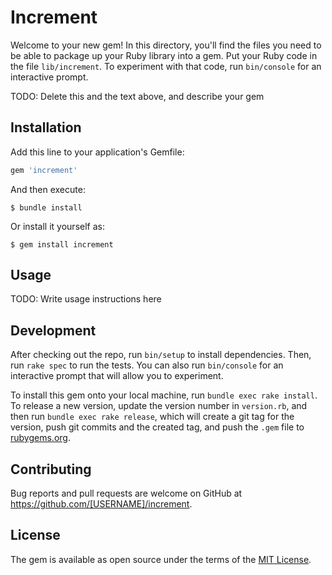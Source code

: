 # Increment

Welcome to your new gem! In this directory, you'll find the files you need to be able to package up your Ruby library into a gem. Put your Ruby code in the file `lib/increment`. To experiment with that code, run `bin/console` for an interactive prompt.

TODO: Delete this and the text above, and describe your gem

## Installation

Add this line to your application's Gemfile:

```ruby
gem 'increment'
```

And then execute:

    $ bundle install

Or install it yourself as:

    $ gem install increment

## Usage

TODO: Write usage instructions here

## Development

After checking out the repo, run `bin/setup` to install dependencies. Then, run `rake spec` to run the tests. You can also run `bin/console` for an interactive prompt that will allow you to experiment.

To install this gem onto your local machine, run `bundle exec rake install`. To release a new version, update the version number in `version.rb`, and then run `bundle exec rake release`, which will create a git tag for the version, push git commits and the created tag, and push the `.gem` file to [rubygems.org](https://rubygems.org).

## Contributing

Bug reports and pull requests are welcome on GitHub at https://github.com/[USERNAME]/increment.

## License

The gem is available as open source under the terms of the [MIT License](https://opensource.org/licenses/MIT).
